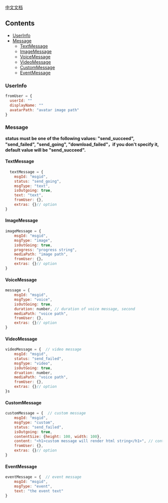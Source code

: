 [中文文档](./Models_zh.md)

## Contents

- [UserInfo](#userinfo)
- [Message](#message)
  - [TextMessage](#textmessage)
  - [ImageMessage](#imagemessage)
  - [VoiceMessage](#voiceMessage)
  - [VideoMessage](#videomessage)
  - [CustomMessage](#customessage)
  - [EventMessage](#eventmessage)

### UserInfo

```javascript
fromUser = {
  userId: ""
  displayName: ""
  avatarPath: "avatar image path"
}
```



### Message

**status must be one of the following values: "send_succeed", "send_failed", "send_going", "download_failed"，if you don't specify it, default value will be "send_succeed".**

#### TextMessage

```javascript
  textMessage = {
    msgId: "msgid",
    status: "send_going",
    msgType: "text",
    isOutgoing: true,
    text: "text",
    fromUser: {},
    extras: {}// option
}
```

#### ImageMessage

```javascript
imageMessage = {
    msgId: "msgid",
    msgType: "image",
    isOutGoing: true,
    progress: "progress string",
    mediaPath: "image path",
    fromUser: {}，
    extras: {}// option
}
```

####  VoiceMessage

```javascript
message = {
    msgId: "msgid",
    msgType: "voice",
    isOutGoing: true,
    duration: number, // duration of voice message, second
    mediaPath: "voice path",
    fromUser: {},
    extras: {}// option
}
```

#### VideoMessage

```javascript
videoMessage = {  // video message
    msgId: "msgid",
    status: "send_failed",
    msgType: "video",
    isOutGoing: true,
    druation: number,
    mediaPath: "voice path",
    fromUser: {},
    extras: {}// option
}s
```

####  CustomMessage

```javascript
customMessage = {  // custom message
    msgId: "msgid",
    msgType: "custom",
    status: "send_failed",
    isOutgoing: true,
    contentSize: {height: 100, width: 100},
    content: "<h1>custom message will render html string</h1>", // content is html format, avoid to use <script>
    fromUser: {}, 
    extras: {}// option
}
```

#### EventMessage

```javascript
eventMessage = {  // event message
    msgId: "msgid",
    msgType: "event",
    text: "the event text"
}
```



